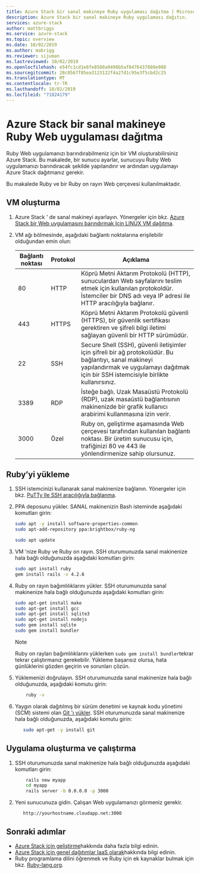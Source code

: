 ```yaml
---
title: Azure Stack bir sanal makineye Ruby uygulaması dağıtma | Microsoft Docs
description: Azure Stack bir sanal makineye Ruby uygulaması dağıtın.
services: azure-stack
author: mattbriggs
ms.service: azure-stack
ms.topic: overview
ms.date: 10/02/2019
ms.author: mabrigg
ms.reviewer: sijuman
ms.lastreviewed: 10/02/2019
ms.openlocfilehash: e54fc1cd1e8fe8588a9498b5af8476437880e988
ms.sourcegitcommit: 28c8567f85ea3123122f4a27d1c95e3f5cbd2c25
ms.translationtype: MT
ms.contentlocale: tr-TR
ms.lasthandoff: 10/02/2019
ms.locfileid: "71824179"
---
```

# <a name="deploy-a-ruby-web-app-to-a-vm-in-azure-stack"></a>Azure Stack bir sanal makineye Ruby Web uygulaması dağıtma

Ruby Web uygulamanızı barındırabilmeniz için bir VM oluşturabilirsiniz Azure Stack. Bu makalede, bir sunucu ayarlar, sunucuyu Ruby Web uygulamanızı barındıracak şekilde yapılandırır ve ardından uygulamayı Azure Stack dağıtmanız gerekir.

Bu makalede Ruby ve bir Ruby on rayın Web çerçevesi kullanılmaktadır.

## <a name="create-a-vm"></a>VM oluşturma

1. Azure Stack ' de sanal makineyi ayarlayın. Yönergeler için bkz. [Azure Stack bir Web uygulamasını barındırmak Için LINUX VM dağıtma](azure-stack-dev-start-howto-deploy-linux.md).

2. VM ağı bölmesinde, aşağıdaki bağlantı noktalarına erişilebilir olduğundan emin olun:

    | Bağlantı noktası | Protokol | Açıklama |
    | --- | --- | --- |
    | 80 | HTTP | Köprü Metni Aktarım Protokolü (HTTP), sunuculardan Web sayfalarını teslim etmek için kullanılan protokoldür. İstemciler bir DNS adı veya IP adresi ile HTTP aracılığıyla bağlanır. |
    | 443 | HTTPS | Köprü Metni Aktarım Protokolü güvenli (HTTPS), bir güvenlik sertifikası gerektiren ve şifreli bilgi iletimi sağlayan güvenli bir HTTP sürümüdür. |
    | 22 | SSH | Secure Shell (SSH), güvenli iletişimler için şifreli bir ağ protokolüdür. Bu bağlantıyı, sanal makineyi yapılandırmak ve uygulamayı dağıtmak için bir SSH istemcisiyle birlikte kullanırsınız. |
    | 3389 | RDP | İsteğe bağlı. Uzak Masaüstü Protokolü (RDP), uzak masaüstü bağlantısının makinenizde bir grafik kullanıcı arabirimi kullanmasına izin verir.   |
    | 3000 | Özel | Ruby on, geliştirme aşamasında Web çerçevesi tarafından kullanılan bağlantı noktası. Bir üretim sunucusu için, trafiğinizi 80 ve 443 ile yönlendirmenize sahip olursunuz. |

## <a name="install-ruby"></a>Ruby’yi yükleme

1. SSH istemcinizi kullanarak sanal makinenize bağlanın. Yönergeler için bkz. [PuTTy Ile SSH aracılığıyla bağlanma](azure-stack-dev-start-howto-ssh-public-key.md#connect-with-ssh-by-using-putty).

1. PPA deposunu yükler. SANAL makinenizin Bash isteminde aşağıdaki komutları girin:

    ```bash  
    sudo apt -y install software-properties-common
    sudo apt-add-repository ppa:brightbox/ruby-ng

    sudo apt update
    ```

2. VM 'nize Ruby ve Ruby on rayın. SSH oturumunuzda sanal makinenize hala bağlı olduğunuzda aşağıdaki komutları girin:

    ```bash  
    sudo apt install ruby
    gem install rails -v 4.2.6
    ```

3. Ruby on rayın bağımlılıklarını yükler. SSH oturumunuzda sanal makinenize hala bağlı olduğunuzda aşağıdaki komutları girin:

    ```bash  
    sudo apt-get install make
    sudo apt-get install gcc
    sudo apt-get install sqlite3
    sudo apt-get install nodejs
    sudo gem install sqlite
    sudo gem install bundler
    ```

    > [!Note]  
    > Ruby on rayları bağımlılıklarını yüklerken `sudo gem install bundler`tekrar tekrar çalıştırmanız gerekebilir. Yükleme başarısız olursa, hata günlüklerini gözden geçirin ve sorunları çözün.

4. Yüklemenizi doğrulayın. SSH oturumunuzda sanal makinenize hala bağlı olduğunuzda, aşağıdaki komutu girin:

    ```bash  
        ruby -v
    ```

3. Yaygın olarak dağıtılmış bir sürüm denetimi ve kaynak kodu yönetimi (SCM) sistemi olan [Git 'ı yükler](https://git-scm.com). SSH oturumunuzda sanal makinenize hala bağlı olduğunuzda, aşağıdaki komutu girin:

    ```bash  
       sudo apt-get -y install git
    ```

## <a name="create-and-run-an-app"></a>Uygulama oluşturma ve çalıştırma

1. SSH oturumunuzda sanal makinenize hala bağlı olduğunuzda aşağıdaki komutları girin:

    ```bash
        rails new myapp
        cd myapp
        rails server -b 0.0.0.0 -p 3000
    ```

2. Yeni sunucunuza gidin. Çalışan Web uygulamanızı görmeniz gerekir.

    ```HTTP  
       http://yourhostname.cloudapp.net:3000
    ```

## <a name="next-steps"></a>Sonraki adımlar

- [Azure Stack için geliştirme](azure-stack-dev-start.md)hakkında daha fazla bilgi edinin.
- [Azure Stack için genel dağıtımlar IaaS olarak](azure-stack-dev-start-deploy-app.md)hakkında bilgi edinin.
- Ruby programlama dilini öğrenmek ve Ruby için ek kaynaklar bulmak için bkz. [Ruby-lang.org](https://www.ruby-lang.org).
